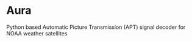 # Aura
Python based Automatic Picture Transmission (APT) signal decoder for NOAA weather satellites

